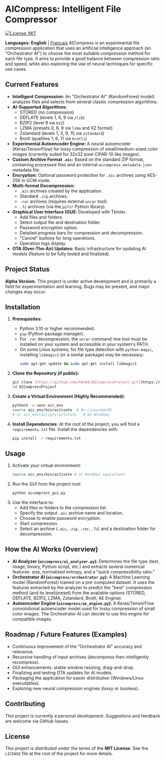 # AICompress: Intelligent File Compressor

[![License: MIT](https://img.shields.io/badge/License-MIT-yellow.svg)](https://opensource.org/licenses/MIT)

**Languages:** **English** | [Français](./README.md)
AICompress is an experimental file compression application that uses an artificial intelligence approach (an "Orchestrator AI") to choose the most suitable compression method for each file type. It aims to provide a good balance between compression ratio and speed, while also exploring the use of neural techniques for specific use cases.

## Current Features

* **Intelligent Compression:** An "Orchestrator AI" (RandomForest model) analyzes files and selects from several classic compression algorithms.
* **AI-Supported Algorithms:**
    * STORED (no compression)
    * DEFLATE (levels 1, 6, 9 via `zlib`)
    * BZIP2 (level 9 via `bz2`)
    * LZMA (presets 0, 6, 9 via `lzma` and XZ format)
    * Zstandard (levels 1, 3, 9, 15 via `zstandard`)
    * Brotli (qualities 1, 6, 11 via `brotli`)
* **Experimental Autoencoder Engine:** A neural autoencoder (Keras/TensorFlow) for lossy compression of small/medium-sized color images (currently suited for 32x32 pixel CIFAR-10 like images).
* **Custom Archive Format `.aic`:** Based on the standard ZIP format, containing processed files and an internal `aicompress_metadata.json` metadata file.
* **Encryption:** Optional password protection for `.aic` archives using AES-256 in GCM mode.
* **Multi-format Decompression:**
    * `.aic` archives created by the application.
    * Standard `.zip` archives.
    * `.rar` archives (requires external `unrar` tool).
    * `.7z` archives (via the `py7zr` Python library).
* **Graphical User Interface (GUI):** Developed with Tkinter.
    * Add files and folders.
    * Select output file and destination folder.
    * Password encryption option.
    * Detailed progress bars for compression and decompression.
    * "Cancel" buttons for long operations.
    * Operation logs display.
* **OTA (Over-The-Air) Updates:** Basic infrastructure for updating AI models (feature to be fully tested and finalized).

## Project Status

**Alpha Version.**
This project is under active development and is primarily a field for experimentation and learning. Bugs may be present, and major changes may occur.

## Installation

1.  **Prerequisites:**
    * Python 3.10 or higher recommended.
    * `pip` (Python package manager).
    * For `.rar` decompression, the `unrar` command-line tool must be installed on your system and accessible in your system's PATH.
    * On some Linux systems, for file type detection with `python-magic`, installing `libmagic1` (or a similar package) may be necessary:
        ```bash
        sudo apt-get update && sudo apt-get install libmagic1
        ```

2.  **Clone the Repository (if public):**
    ```bash
    git clone [https://github.com/hbo84/AICompressProject.git](https://github.com/hbo84/AICompressProject.git)
    cd AICompressProject
    ```

3.  **Create a Virtual Environment (Highly Recommended):**
    ```bash
    python3 -m venv aic_env
    source aic_env/bin/activate  # On Linux/macOS
    # or aic_env\Scripts\activate   # On Windows
    ```

4.  **Install Dependencies:**
    At the root of the project, you will find a `requirements.txt` file. Install the dependencies with:
    ```bash
    pip install -r requirements.txt
    ```

## Usage

1.  Activate your virtual environment:
    ```bash
    source aic_env/bin/activate # or Windows equivalent
    ```
2.  Run the GUI from the project root:
    ```bash
    python aicompress_gui.py
    ```
3.  Use the interface to:
    * Add files or folders to the compression list.
    * Specify the output `.aic` archive name and location.
    * Choose to enable password encryption.
    * Start compression.
    * Select an archive (`.aic`, `.zip`, `.rar`, `.7z`) and a destination folder for decompression.

## How the AI Works (Overview)

* **AI Analyzer (`aicompress/ai_analyzer.py`):** Determines the file type (text, image, binary, Python script, etc.) and extracts several numerical features: size, normalized entropy, and a "quick compressibility ratio."
* **Orchestrator AI (`aicompress/orchestrator.py`):** A Machine Learning model (RandomForest) trained on a pre-computed dataset. It uses the features extracted by the analyzer to predict the "best" compression method (and its level/preset) from the available options (STORED, DEFLATE, BZIP2, LZMA, Zstandard, Brotli, AE Engine).
* **Autoencoder Engine (`aicompress/ae_engine.py`):** A Keras/TensorFlow convolutional autoencoder model used for lossy compression of small color images. The Orchestrator AI can decide to use this engine for compatible images.

## Roadmap / Future Features (Examples)

* Continuous improvement of the "Orchestrator AI" accuracy and relevance.
* Recursive handling of input archives (decompress then intelligently recompress).
* GUI enhancements: stable window resizing, drag-and-drop.
* Finalizing and testing OTA updates for AI models.
* Packaging the application for easier distribution (Windows/Linux executables).
* Exploring new neural compression engines (lossy or lossless).

## Contributing

This project is currently a personal development. Suggestions and feedback are welcome via GitHub Issues.

## License

This project is distributed under the terms of the **MIT License**.
See the `LICENSE` file at the root of the project for more details.